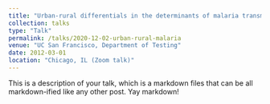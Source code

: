 ```yaml
---
title: "Urban-rural differentials in the determinants of malaria transmission in Nigeria"
collection: talks
type: "Talk"
permalink: /talks/2020-12-02-urban-rural-malaria
venue: "UC San Francisco, Department of Testing"
date: 2012-03-01
location: "Chicago, IL (Zoom talk)"
---
```


This is a description of your talk, which is a markdown files that can be all markdown-ified like any other post. Yay markdown!
